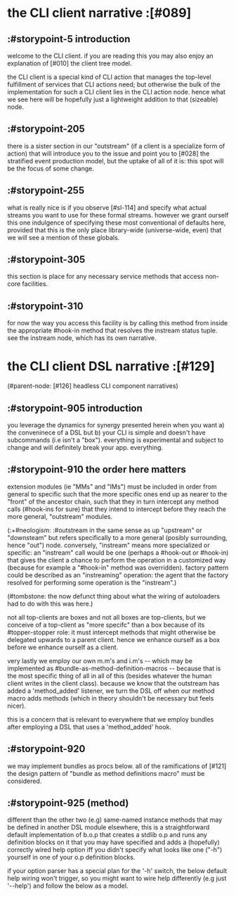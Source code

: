 # the CLI client narrative :[#089]

## :#storypoint-5 introduction

welcome to the CLI client. if you are reading this you may also enjoy
an explanation of [#010] the client tree model.

the CLI client is a special kind of CLI action that manages the top-level
fulfillment of services that CLI actions need; but otherwise the bulk of
the implementation for such a CLI client lies in the CLI action node. hence
what we see here will be hopefully just a lightweight addition to that
(sizeable) node.



## :#storypoint-205

there is a sister section in our "outstream" (if a client is a specialize
form of action) that will introduce you to the issue and point you to
[#028] the stratified event production model, but the uptake of all of it is:
this spot will be the focus of some change.



## :#storypoint-255

what is really nice is if you observe [#sl-114] and specify what actual
streams you want to use for these formal streams. however we grant ourself
this one indulgence of specifying these most conventional of defaults here,
provided that this is the only place library-wide (universe-wide, even) that
we will see a mention of these globals.



## :#storypoint-305

this section is place for any necessary service methods that access
non-core facilities.



## :#storypoint-310

for now the way you access this facility is by calling this method from
inside the appropriate #hook-in method that resolves the instream status
tuple. see the instream node, which has its own narrative.



# the CLI client DSL narrative :[#129]

(#parent-node: [#126] headless CLI component narratives)

## :#storypoint-905 introduction

you leverage the dynamics for synergy presented herein when you want a) the
conveninece of a DSL but b) your CLI is simple and doesn't have subcommands
(i.e isn't a "box"). everything is experimental and subject to change and will
definitely break your app. everything.



## :#storypoint-910 the order here matters

extension modules (ie "MMs" and "IMs") must be included in order from general
to specific such that the more specific ones end up as nearer to the "front"
of the ancestor chain, such that they in turn intercept any method calls
(#hook-ins for sure) that they intend to intercept before they reach the more
general, "outstream" modules.

(:+#neologism: :#outstream in the same sense as up "upstream" or "downsteam"
but refers specifically to a more general (posibly surrounding, hence "out")
node. conversely, "instream" means more specialized or specific: an "instream"
call would be one (perhaps a #hook-out or #hook-in) that gives the client a
chance to perform the operation in a customized way (because for example
a "#hook-in" method was overridden). factory pattern could be described as an
"instreaming" operation: the agent that the factory resolved for performing
some operation is the "instream".)

(#tombstone: the now defunct thing about what the wiring of autoloaders
had to do with this was here.)

not all top-clients are boxes and not all boxes are top-clients, but we
conceive of a top-client as "more specifc" than a box because of its
#topper-stopper role: it must intercept methods that might otherwise be
delegated upwards to a parent client. hence we enhance ourself as a box
before we enhance ourself as a client.

very lastly we employ our own m.m's and i.m's -- which may be implemented as
#bundle-as-method-definition-macros -- because that is the most specific
thing of all in all of this (besides whatever the human client writes
in the client class). because we know that the outstream has added a
'method_added' listener, we turn the DSL off when our method macro adds
methods (which in theory shouldn't be necessary but feels nicer).

this is a concern that is relevant to everywhere that we employ bundles
after employing a DSL that uses a 'method_added' hook.



## :#storypoint-920

we may implement bundles as procs below. all of the ramifications of
[#121] the design pattern of "bundle as method definitions macro" must be
considered.



## :#storypoint-925 (method)

different than the other two (e.g) same-named instance methods that may be
defined in another DSL module elsewhere, this is a straightforward default
implementation of b.o.p that creates a stdlib o.p and runs any definition
blocks on it that you may have specified and adds a (hopefully) correctly
wired help option iff you didn't specify what looks like one ("-h") yourself
in one of your o.p definition blocks.

if your option parser has a special plan for the '-h' switch, the below
default help wiring won't trigger, so you might want to wire help differently
(e.g just '--help') and follow the below as a model.
